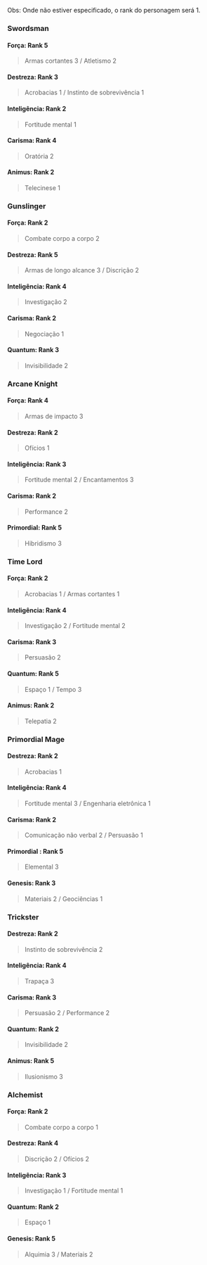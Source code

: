 Obs: Onde não estiver especificado, o rank do personagem será 1.

### Swordsman
#### Força: Rank 5                    
>Armas cortantes 3 / Atletismo  2

#### Destreza: Rank 3
>Acrobacias  1 / Instinto de sobrevivência  1

#### Inteligência: Rank 2
>Fortitude mental 1

#### Carisma: Rank 4
>Oratória 2

#### Animus: Rank 2
>Telecinese 1

### Gunslinger
#### Força: Rank 2
>Combate corpo a corpo 2

#### Destreza: Rank 5
>Armas de longo alcance 3 / Discrição 2

#### Inteligência: Rank 4
>Investigação 2

#### Carisma: Rank 2
>Negociação 1

#### Quantum: Rank 3
>Invisibilidade 2

### Arcane Knight
#### Força: Rank 4
>Armas de impacto 3

#### Destreza: Rank 2
>Ofícios 1

#### Inteligência: Rank 3
>Fortitude mental 2 / Encantamentos 3

#### Carisma: Rank 2
>Performance 2

#### Primordial: Rank 5
>Hibridismo 3

### Time Lord
#### Força: Rank 2
>Acrobacias 1 / Armas cortantes 1

#### Inteligência: Rank 4
>Investigação 2 / Fortitude mental 2

#### Carisma: Rank 3
>Persuasão 2

#### Quantum: Rank 5
>Espaço 1 / Tempo 3

#### Animus: Rank 2
>Telepatia 2

### Primordial Mage
#### Destreza: Rank 2
>Acrobacias 1

#### Inteligência: Rank 4
>Fortitude mental 3 / Engenharia eletrônica 1

#### Carisma: Rank 2
>Comunicação não verbal 2 / Persuasão 1

#### Primordial : Rank 5
>Elemental 3

#### Genesis: Rank 3
>Materiais 2 / Geociências 1

### Trickster
#### Destreza: Rank 2
>Instinto de sobrevivência 2

#### Inteligência: Rank 4
>Trapaça 3

#### Carisma: Rank 3
>Persuasão 2 / Performance 2

#### Quantum: Rank 2
>Invisibilidade 2

#### Animus: Rank 5
>Ilusionismo 3


### Alchemist
#### Força: Rank 2
>Combate corpo a corpo 1

#### Destreza: Rank 4
> Discrição 2 / Ofícios 2

#### Inteligência: Rank 3
> Investigação 1 / Fortitude mental 1

#### Quantum: Rank 2
>Espaço 1

#### Genesis: Rank 5
>Alquimia 3 / Materiais 2
